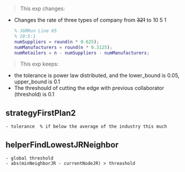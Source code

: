 > This exp changes:

* Changes the rate of three types of company from ~~321~~ to 10 5 1
  
  ```matlab
  % JGRRun Line 65
  % 10:5:1
  numSuppliers = round(n * 0.625);
  numManufacturers = round(n * 0.3125);
  numRetailers = n - numSuppliers - numManufacturers;
  ```
  
  

>  This exp keeps:

- the tolerance is power law distributed, and the lower_bound is 0.05, upper_bound is 0.1
- The threshould of cutting the edge with previous collaborator (threshold) is 0.1

## strategyFirstPlan2

    - tolerance  % if below the average of the industry this much

## helperFindLowestJRNeighbor

    - global threshold
    - abs(minNeighborJR - currentNodeJR) > threashold